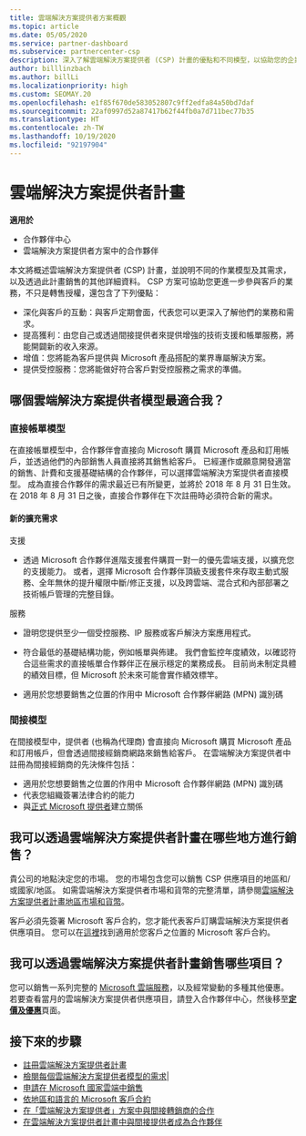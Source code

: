 ```yaml
---
title: 雲端解決方案提供者方案概觀
ms.topic: article
ms.date: 05/05/2020
ms.service: partner-dashboard
ms.subservice: partnercenter-csp
description: 深入了解雲端解決方案提供者 (CSP) 計畫的優點和不同模型，以協助您的企業透過新的客戶和新的專長持續成長。
author: billlinzbach
ms.author: billLi
ms.localizationpriority: high
ms.custom: SEOMAY.20
ms.openlocfilehash: e1f85f670de583052807c9ff2edfa84a50bd7daf
ms.sourcegitcommit: 22af0997d52a87417b62f44fb0a7d711bec77b35
ms.translationtype: HT
ms.contentlocale: zh-TW
ms.lasthandoff: 10/19/2020
ms.locfileid: "92197904"
---
```

# <a name="cloud-solution-provider-program"></a>雲端解決方案提供者計畫 

**適用於**

- 合作夥伴中心
- 雲端解決方案提供者方案中的合作夥伴

本文將概述雲端解決方案提供者 (CSP) 計畫，並說明不同的作業模型及其需求，以及透過此計畫銷售的其他詳細資料。  CSP 方案可協助您更進一步參與客戶的業務，不只是轉售授權，還包含了下列優點： 

- 深化與客戶的互動：與客戶定期會面，代表您可以更深入了解他們的業務和需求。
- 提高獲利：由您自己或透過間接提供者來提供增強的技術支援和帳單服務，將能開闢新的收入來源。  
- 增值：您將能為客戶提供與 Microsoft 產品搭配的業界專屬解決方案。
- 提供受控服務：您將能做好符合客戶對受控服務之需求的準備。 

## <a name="which-csp-model-is-best-for-me"></a>哪個雲端解決方案提供者模型最適合我？

### <a name="direct-bill-model"></a>直接帳單模型

 在直接帳單模型中，合作夥伴會直接向 Microsoft 購買 Microsoft 產品和訂用帳戶，並透過他們的內部銷售人員直接將其銷售給客戶。 已經運作或願意開發適當的銷售、計費和支援基礎結構的合作夥伴，可以選擇雲端解決方案提供者直接模型。 成為直接合作夥伴的需求最近已有所變更，並將於 2018 年 8 月 31 日生效。 在 2018 年 8 月 31 日之後，直接合作夥伴在下次註冊時必須符合新的需求。

#### <a name="new-expanded-requirements"></a>新的擴充需求

支援

- 透過 Microsoft 合作夥伴進階支援套件購買一對一的優先雲端支援，以擴充您的支援能力。 或者，選擇 Microsoft 合作夥伴頂級支援套件來存取主動式服務、全年無休的提升權限中斷/修正支援，以及跨雲端、混合式和內部部署之技術帳戶管理的完整目錄。

服務

- 證明您提供至少一個受控服務、IP 服務或客戶解決方案應用程式。 

- 符合最低的基礎結構功能，例如帳單與佈建。 我們會監控年度績效，以確認符合這些需求的直接帳單合作夥伴正在展示穩定的業務成長。 目前尚未制定具體的績效目標，但 Microsoft 於未來可能會實作績效標竿。

- 適用於您想要銷售之位置的作用中 Microsoft 合作夥伴網路 (MPN) 識別碼

### <a name="indirect-model"></a>間接模型

在間接模型中，提供者 (也稱為代理商) 會直接向 Microsoft 購買 Microsoft 產品和訂用帳戶，但會透過間接經銷商網路來銷售給客戶。 在雲端解決方案提供者中註冊為間接經銷商的先決條件包括：

- 適用於您想要銷售之位置的作用中 Microsoft 合作夥伴網路 (MPN) 識別碼
- 代表您組織簽署法律合約的能力
- 與[正式 Microsoft 提供者](https://partnercenter.microsoft.com/partner/find-a-provider)建立關係

## <a name="where-can-i-sell-through-the-csp-program"></a>我可以透過雲端解決方案提供者計畫在哪些地方進行銷售？

貴公司的地點決定您的市場。 您的市場包含您可以銷售 CSP 供應項目的地區和/或國家/地區。 如需雲端解決方案提供者市場和貨幣的完整清單，請參閱[雲端解決方案提供者計畫地區市場和貨幣](regional-authorization-overview.md)。

客戶必須先簽署 Microsoft 客戶合約，您才能代表客戶訂購雲端解決方案提供者供應項目。 您可以在[這裡](agreements.md)找到適用於您客戶之位置的 Microsoft 客戶合約。  

## <a name="what-can-i-sell-through-the-csp-program"></a>我可以透過雲端解決方案提供者計畫銷售哪些項目？

您可以銷售一系列完整的 [Microsoft 雲端服務](https://partner.microsoft.com/cloud-solution-provider/products-and-services)，以及經常變動的多種其他優惠。 若要查看當月的雲端解決方案提供者供應項目，請登入合作夥伴中心，然後移至[**定價及優惠**](https://partnercenter.microsoft.com/pcv/sales)頁面。

## <a name="next-steps"></a>接下來的步驟

- [註冊雲端解決方案提供者計畫](enrolling-in-the-csp-program.md)
- [檢閱每個雲端解決方案提供者模型的需求](https://partnercenter.microsoft.com/partner/cloud-solution-provider)|
- [申請在 Microsoft 國家雲端中銷售](csp-national-clouds-overview.md)
- [依地區和語言的 Microsoft 客戶合約](agreements.md)
- [在「雲端解決方案提供者」方案中與間接轉銷商的合作](indirect-provider-tasks-in-partner-center.md)
- [在雲端解決方案提供者計畫中與間接提供者成為合作夥伴](indirect-reseller-tasks-in-partner-center.md)
